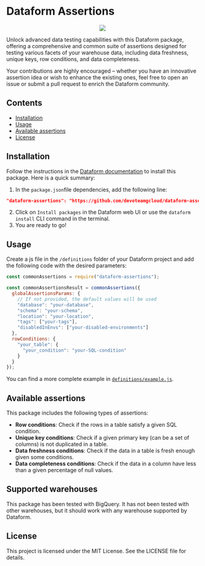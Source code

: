 # Dataform Assertions

<p align="center">
<img src="https://github.com/devoteamgcloud/dataform-assertions/actions/workflows/publish-package.yaml/badge.svg">

</p>


Unlock advanced data testing capabilities with this Dataform package, offering a comprehensive and common suite of assertions designed for testing various facets of your warehouse data, including data freshness, unique keys, row conditions, and data completeness. 

Your contributions are highly encouraged – whether you have an innovative assertion idea or wish to enhance the existing ones, feel free to open an issue or submit a pull request to enrich the Dataform community.

## Contents

- [Installation](#installation)
- [Usage](#usage)
- [Available assertions](#available-assertions)
- [License](#license)

## Installation

Follow the instructions in the [Dataform documentation](https://cloud.google.com/dataform/docs/install-package) to install this package. Here is a quick summary:

1. In the `package.json`file dependencies, add the following line:
```json
"dataform-assertions": "https://github.com/devoteamgcloud/dataform-assertions/archive/refs/tags/[RELEASE_VERSION].tar.gz"
```
2. Click on `Install packages` in the Dataform web UI or use the `dataform install` CLI command in the terminal.
3. You are ready to go!

## Usage

Create a js file in the `/definitions` folder of your Dataform project and add the following code with the desired parameters:

```javascript
const commonAssertions = require("dataform-assertions");

const commonAssertionsResult = commonAssertions({
  globalAssertionsParams: {
    // If not provided, the default values will be used
    "database": "your-database",
    "schema": "your-schema",
    "location": "your-location",
    "tags": ["your-tags"],
    "disabledInEnvs": ["your-disabled-environments"]
  },
  rowConditions: {
    "your_table": {
      "your_condition": "your-SQL-condition"
    }
  }
});
```

You can find a more complete example in [`definitions/example.js`](./definitions/example.js).


## Available assertions

This package includes the following types of assertions:

- **Row conditions**: Check if the rows in a table satisfy a given SQL condition.
- **Unique key conditions**: Check if a given primary key (can be a set of columns) is not duplicated in a table.
- **Data freshness conditions**: Check if the data in a table is fresh enough given some conditions.
- **Data completeness conditions**: Check if the data in a column have less than a given percentage of null values.

## Supported warehouses

This package has been tested with BigQuery. It has not been tested with other warehouses, but it should work with any warehouse supported by Dataform.

## License

This project is licensed under the MIT License. See the LICENSE file for details.
